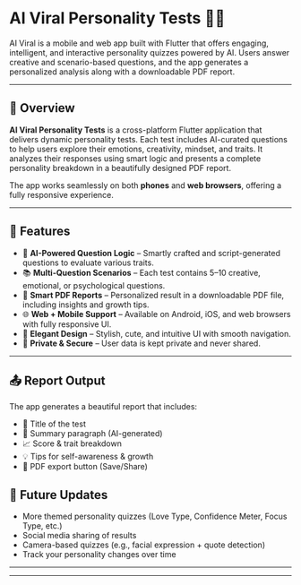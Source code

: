 # AI Viral Personality Tests 🧠✨

AI Viral is a mobile and web app built with Flutter that offers engaging, intelligent, and interactive personality quizzes powered by AI.
Users answer creative and scenario-based questions, and the app generates a personalized analysis along with a downloadable PDF report.

---

## 🌟 Overview

**AI Viral Personality Tests** is a cross-platform Flutter application that delivers dynamic personality tests.
Each test includes AI-curated questions to help users explore their emotions, creativity, mindset, and traits. It analyzes their 
responses using smart logic and presents a complete personality breakdown in a beautifully designed PDF report.

The app works seamlessly on both **phones** and **web browsers**, offering a fully responsive experience.

---

## 🎯 Features

- 🤖 **AI-Powered Question Logic** – Smartly crafted and script-generated questions to evaluate various traits.
- 📚 **Multi-Question Scenarios** – Each test contains 5–10 creative, emotional, or psychological questions.
- 📝 **Smart PDF Reports** – Personalized result in a downloadable PDF file, including insights and growth tips.
- 🌐 **Web + Mobile Support** – Available on Android, iOS, and web browsers with fully responsive UI.
- 💌 **Elegant Design** – Stylish, cute, and intuitive UI with smooth navigation.
- 🔐 **Private & Secure** – User data is kept private and never shared.


---

## 📤 Report Output

The app generates a beautiful report that includes:

- 🎯 Title of the test
- 🧠 Summary paragraph (AI-generated)
- 📈 Score & trait breakdown
- 💡 Tips for self-awareness & growth
- 📄 PDF export button (Save/Share)

## 🚀 Future Updates

- More themed personality quizzes (Love Type, Confidence Meter, Focus Type, etc.)
- Social media sharing of results
- Camera-based quizzes (e.g., facial expression + quote detection)
- Track your personality changes over time

---



---

